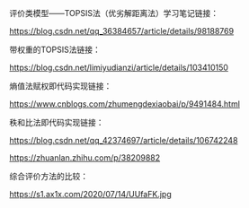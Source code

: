 评价类模型——TOPSIS法（优劣解距离法）学习笔记链接：

https://blog.csdn.net/qq_36384657/article/details/98188769

带权重的TOPSIS法链接：

https://blog.csdn.net/limiyudianzi/article/details/103410150

熵值法赋权即代码实现链接：

https://www.cnblogs.com/zhumengdexiaobai/p/9491484.html

秩和比法即代码实现链接：

https://blog.csdn.net/qq_42374697/article/details/106742248

https://zhuanlan.zhihu.com/p/38209882

综合评价方法的比较：

https://s1.ax1x.com/2020/07/14/UUfaFK.jpg
